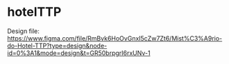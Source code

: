 # hotelTTP

Design file: https://www.figma.com/file/RmBvk6HoOvGnxI5cZw7Zt6/Mist%C3%A9rio-do-Hotel-TTP?type=design&node-id=0%3A1&mode=design&t=GR50brpgrI6rxUNv-1
